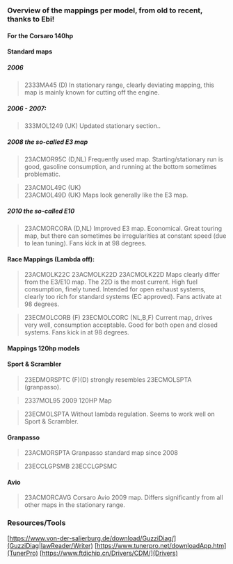### Overview of the mappings per model, from old to recent, thanks to Ebi!

#### For the Corsaro 140hp
#### Standard maps

##### 2006
> 2333MA45 (D)
> In stationary range, clearly deviating mapping, this map is mainly known for cutting off the engine.

##### 2006 - 2007:
> 333MOL1249 (UK)
> Updated stationary section..

##### 2008 the so-called E3 map
> 23ACMOR95C (D,NL)
> Frequently used map. Starting/stationary run is good, gasoline consumption, and running at the bottom sometimes problematic.

> 23ACMOL49C (UK)  
> 23ACMOL49D (UK)
> Maps look generally like the E3 map.
##### 2010 the so-called E10
> 23ACMORCORA (D,NL)
> Improved E3 map. Economical. Great touring map, but there can sometimes be irregularities at constant speed (due to lean tuning). Fans kick in at 98 degrees.

#### Race Mappings (Lambda off):
> 23ACMOLK22C
> 23ACMOLK22D
> 23ACMOLK22D
> Maps clearly differ from the E3/E10 map. The 22D is the most current. High fuel consumption, finely tuned. Intended for open exhaust systems, clearly too rich for standard systems (EC approved). Fans activate at 98 degrees.

> 23ECMOLCORB (F)
> 23ECMOLCORC (NL,B,F)
> Current map, drives very well, consumption acceptable. Good for both open and closed systems. Fans kick in at 98 degrees.

#### Mappings 120hp models

#### Sport & Scrambler

> 23EDMORSPTC (F)(D)
> strongly resembles 23ECMOLSPTA (granpasso).

> 2337MOL95
> 2009 120HP Map

> 23ECMOLSPTA
> Without lambda regulation. Seems to work well on Sport & Scrambler.

#### Granpasso

> 23ACMORSPTA
> Granpasso standard map since 2008

> 23ECCLGPSMB
> 23ECCLGPSMC

#### Avio

> 23ACMORCAVG
> Corsaro Avio 2009 map. Differs significantly from all other maps in the stationary range.

### Resources/Tools
[https://www.von-der-salierburg.de/download/GuzziDiag/](GuzziDiag|IawReader/Writer)
[https://www.tunerpro.net/downloadApp.htm](TunerPro)
[https://www.ftdichip.cn/Drivers/CDM/](Drivers)
